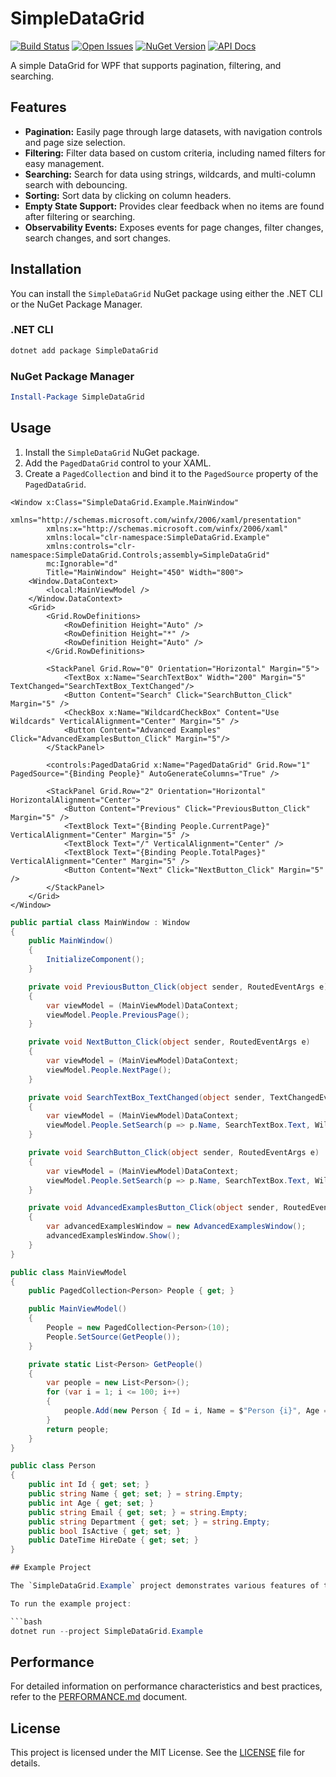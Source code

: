 # SimpleDataGrid

[![Build Status](https://github.com/dgooding/SimpleDataGrid/actions/workflows/tests.yml/badge.svg)](https://github.com/dgooding/SimpleDataGrid/actions/workflows/tests.yml)
[![Open Issues](https://img.shields.io/github/issues/dgooding/SimpleDataGrid)](https://github.com/dgooding/SimpleDataGrid/issues)
[![NuGet Version](https://img.shields.io/nuget/v/SimpleDataGrid)](https://www.nuget.org/packages/SimpleDataGrid/)
[![API Docs](https://github.com/dgooding/SimpleDataGrid/actions/workflows/api-docs.yml/badge.svg)](https://github.com/dgooding/SimpleDataGrid/actions/workflows/api-docs.yml)

A simple DataGrid for WPF that supports pagination, filtering, and searching.

## Features

*   **Pagination:** Easily page through large datasets, with navigation controls and page size selection.
*   **Filtering:** Filter data based on custom criteria, including named filters for easy management.
*   **Searching:** Search for data using strings, wildcards, and multi-column search with debouncing.
*   **Sorting:** Sort data by clicking on column headers.
*   **Empty State Support:** Provides clear feedback when no items are found after filtering or searching.
*   **Observability Events:** Exposes events for page changes, filter changes, search changes, and sort changes.

## Installation

You can install the `SimpleDataGrid` NuGet package using either the .NET CLI or the NuGet Package Manager.

### .NET CLI

```bash
dotnet add package SimpleDataGrid
```

### NuGet Package Manager

```powershell
Install-Package SimpleDataGrid
```

## Usage

1.  Install the `SimpleDataGrid` NuGet package.
2.  Add the `PagedDataGrid` control to your XAML.
3.  Create a `PagedCollection` and bind it to the `PagedSource` property of the `PagedDataGrid`.

```xaml
<Window x:Class="SimpleDataGrid.Example.MainWindow"
        xmlns="http://schemas.microsoft.com/winfx/2006/xaml/presentation"
        xmlns:x="http://schemas.microsoft.com/winfx/2006/xaml"
        xmlns:local="clr-namespace:SimpleDataGrid.Example"
        xmlns:controls="clr-namespace:SimpleDataGrid.Controls;assembly=SimpleDataGrid"
        mc:Ignorable="d"
        Title="MainWindow" Height="450" Width="800">
    <Window.DataContext>
        <local:MainViewModel />
    </Window.DataContext>
    <Grid>
        <Grid.RowDefinitions>
            <RowDefinition Height="Auto" />
            <RowDefinition Height="*" />
            <RowDefinition Height="Auto" />
        </Grid.RowDefinitions>

        <StackPanel Grid.Row="0" Orientation="Horizontal" Margin="5">
            <TextBox x:Name="SearchTextBox" Width="200" Margin="5" TextChanged="SearchTextBox_TextChanged"/>
            <Button Content="Search" Click="SearchButton_Click" Margin="5" />
            <CheckBox x:Name="WildcardCheckBox" Content="Use Wildcards" VerticalAlignment="Center" Margin="5" />
            <Button Content="Advanced Examples" Click="AdvancedExamplesButton_Click" Margin="5"/>
        </StackPanel>

        <controls:PagedDataGrid x:Name="PagedDataGrid" Grid.Row="1" PagedSource="{Binding People}" AutoGenerateColumns="True" />

        <StackPanel Grid.Row="2" Orientation="Horizontal" HorizontalAlignment="Center">
            <Button Content="Previous" Click="PreviousButton_Click" Margin="5" />
            <TextBlock Text="{Binding People.CurrentPage}" VerticalAlignment="Center" Margin="5" />
            <TextBlock Text="/" VerticalAlignment="Center" />
            <TextBlock Text="{Binding People.TotalPages}" VerticalAlignment="Center" Margin="5" />
            <Button Content="Next" Click="NextButton_Click" Margin="5" />
        </StackPanel>
    </Grid>
</Window>
```

```csharp
public partial class MainWindow : Window
{
    public MainWindow()
    {
        InitializeComponent();
    }

    private void PreviousButton_Click(object sender, RoutedEventArgs e)
    {
        var viewModel = (MainViewModel)DataContext;
        viewModel.People.PreviousPage();
    }

    private void NextButton_Click(object sender, RoutedEventArgs e)
    {
        var viewModel = (MainViewModel)DataContext;
        viewModel.People.NextPage();
    }

    private void SearchTextBox_TextChanged(object sender, TextChangedEventArgs e)
    {
        var viewModel = (MainViewModel)DataContext;
        viewModel.People.SetSearch(p => p.Name, SearchTextBox.Text, WildcardCheckBox.IsChecked == true, 300);
    }

    private void SearchButton_Click(object sender, RoutedEventArgs e)
    {
        var viewModel = (MainViewModel)DataContext;
        viewModel.People.SetSearch(p => p.Name, SearchTextBox.Text, WildcardCheckBox.IsChecked == true);
    }

    private void AdvancedExamplesButton_Click(object sender, RoutedEventArgs e)
    {
        var advancedExamplesWindow = new AdvancedExamplesWindow();
        advancedExamplesWindow.Show();
    }
}

public class MainViewModel
{
    public PagedCollection<Person> People { get; }

    public MainViewModel()
    {
        People = new PagedCollection<Person>(10);
        People.SetSource(GetPeople());
    }

    private static List<Person> GetPeople()
    {
        var people = new List<Person>();
        for (var i = 1; i <= 100; i++)
        {
            people.Add(new Person { Id = i, Name = $"Person {i}", Age = 20 + (i % 50), Email = $"person{i}@example.com", Department = (i % 2 == 0) ? "Sales" : "Marketing" });
        }
        return people;
    }
}

public class Person
{
    public int Id { get; set; }
    public string Name { get; set; } = string.Empty;
    public int Age { get; set; }
    public string Email { get; set; } = string.Empty;
    public string Department { get; set; } = string.Empty;
    public bool IsActive { get; set; }
    public DateTime HireDate { get; set; }
}

## Example Project

The `SimpleDataGrid.Example` project demonstrates various features of the `SimpleDataGrid` library. It includes a basic `MainWindow` for quick usage and an `AdvancedExamplesWindow` for showcasing more complex functionalities.

To run the example project:

```bash
dotnet run --project SimpleDataGrid.Example
```

## Performance

For detailed information on performance characteristics and best practices, refer to the [PERFORMANCE.md](PERFORMANCE.md) document.

## License

This project is licensed under the MIT License. See the [LICENSE](LICENSE) file for details.